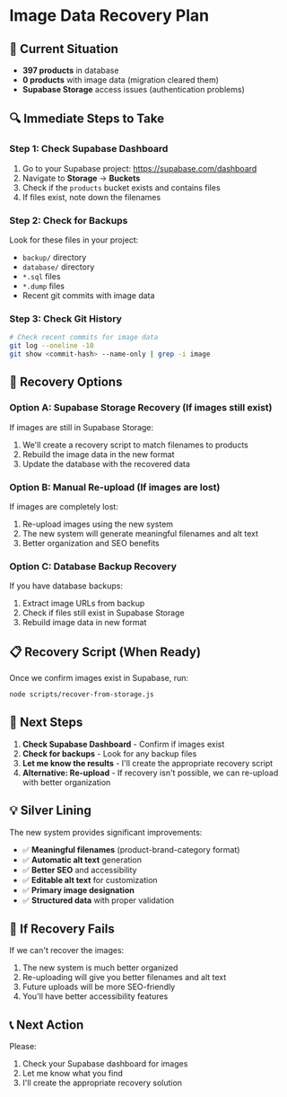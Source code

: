 # Image Data Recovery Plan

## 🚨 Current Situation

- **397 products** in database
- **0 products** with image data (migration cleared them)
- **Supabase Storage** access issues (authentication problems)

## 🔍 Immediate Steps to Take

### Step 1: Check Supabase Dashboard

1. Go to your Supabase project: https://supabase.com/dashboard
2. Navigate to **Storage** → **Buckets**
3. Check if the `products` bucket exists and contains files
4. If files exist, note down the filenames

### Step 2: Check for Backups

Look for these files in your project:

- `backup/` directory
- `database/` directory
- `*.sql` files
- `*.dump` files
- Recent git commits with image data

### Step 3: Check Git History

```bash
# Check recent commits for image data
git log --oneline -10
git show <commit-hash> --name-only | grep -i image
```

## 🔧 Recovery Options

### Option A: Supabase Storage Recovery (If images still exist)

If images are still in Supabase Storage:

1. We'll create a recovery script to match filenames to products
2. Rebuild the image data in the new format
3. Update the database with the recovered data

### Option B: Manual Re-upload (If images are lost)

If images are completely lost:

1. Re-upload images using the new system
2. The new system will generate meaningful filenames and alt text
3. Better organization and SEO benefits

### Option C: Database Backup Recovery

If you have database backups:

1. Extract image URLs from backup
2. Check if files still exist in Supabase Storage
3. Rebuild image data in new format

## 📋 Recovery Script (When Ready)

Once we confirm images exist in Supabase, run:

```bash
node scripts/recover-from-storage.js
```

## 🎯 Next Steps

1. **Check Supabase Dashboard** - Confirm if images exist
2. **Check for backups** - Look for any backup files
3. **Let me know the results** - I'll create the appropriate recovery script
4. **Alternative: Re-upload** - If recovery isn't possible, we can re-upload with better organization

## 💡 Silver Lining

The new system provides significant improvements:

- ✅ **Meaningful filenames** (product-brand-category format)
- ✅ **Automatic alt text** generation
- ✅ **Better SEO** and accessibility
- ✅ **Editable alt text** for customization
- ✅ **Primary image designation**
- ✅ **Structured data** with proper validation

## 🚀 If Recovery Fails

If we can't recover the images:

1. The new system is much better organized
2. Re-uploading will give you better filenames and alt text
3. Future uploads will be more SEO-friendly
4. You'll have better accessibility features

## 📞 Next Action

Please:

1. Check your Supabase dashboard for images
2. Let me know what you find
3. I'll create the appropriate recovery solution

